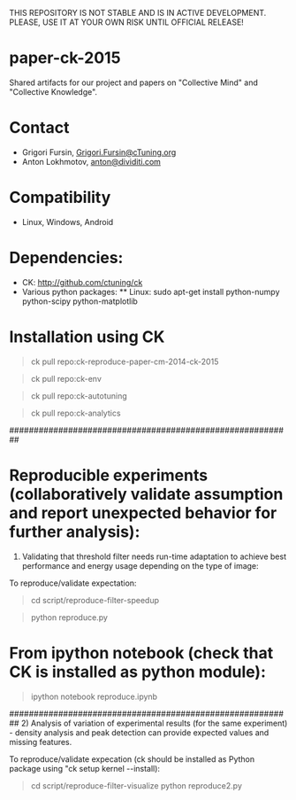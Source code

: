 THIS REPOSITORY IS NOT STABLE AND IS 
IN ACTIVE DEVELOPMENT. PLEASE, USE IT 
AT YOUR OWN RISK UNTIL OFFICIAL RELEASE!

# paper-ck-2015
Shared artifacts for our project and papers
on "Collective Mind" and "Collective Knowledge".

# Contact
* Grigori Fursin, Grigori.Fursin@cTuning.org
* Anton Lokhmotov, anton@dividiti.com

# Compatibility
* Linux, Windows, Android

# Dependencies:
* CK: http://github.com/ctuning/ck
* Various python packages:
** Linux: sudo apt-get install python-numpy python-scipy python-matplotlib 

# Installation using CK
> ck pull repo:ck-reproduce-paper-cm-2014-ck-2015

> ck pull repo:ck-env

> ck pull repo:ck-autotuning

> ck pull repo:ck-analytics

##########################################################
# Reproducible experiments (collaboratively validate assumption and report unexpected behavior for further analysis):

1) Validating that threshold filter needs 
run-time adaptation to achieve best performance 
and energy usage depending on the type of image:

To reproduce/validate expectation:

> cd script/reproduce-filter-speedup

> python reproduce.py

# From ipython notebook (check that CK is installed as python module): 
> ipython notebook reproduce.ipynb

##########################################################
2) Analysis of variation of experimental results
(for the same experiment) - density analysis
and peak detection can provide expected values
and missing features.

To reproduce/validate expecation (ck should be installed
as Python package using "ck setup kernel --install):
> cd script/reproduce-filter-visualize
> python reproduce2.py
